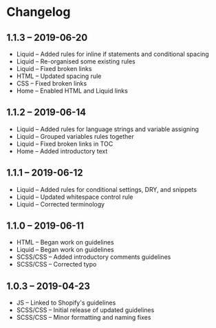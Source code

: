 # Changelog

## 1.1.3 – 2019-06-20
* Liquid – Added rules for inline if statements and conditional spacing
* Liquid – Re-organised some existing rules
* Liquid – Fixed broken links
* HTML – Updated spacing rule
* CSS – Fixed broken links
* Home – Enabled HTML and Liquid links

## 1.1.2 – 2019-06-14
* Liquid – Added rules for language strings and variable assigning
* Liquid – Grouped variables rules together
* Liquid – Fixed broken links in TOC
* Home – Added introductory text

## 1.1.1 – 2019-06-12
* Liquid – Added rules for conditional settings, DRY, and snippets
* Liquid – Updated whitespace control rule
* Liquid – Corrected terminology

## 1.1.0 – 2019-06-11
* HTML – Began work on guidelines
* Liquid – Began work on guidelines
* SCSS/CSS – Added introductory comments guidelines
* SCSS/CSS – Corrected typo

## 1.0.3 – 2019-04-23
* JS – Linked to Shopify's guidelines
* SCSS/CSS – Initial release of updated guidelines
* SCSS/CSS – Minor formatting and naming fixes